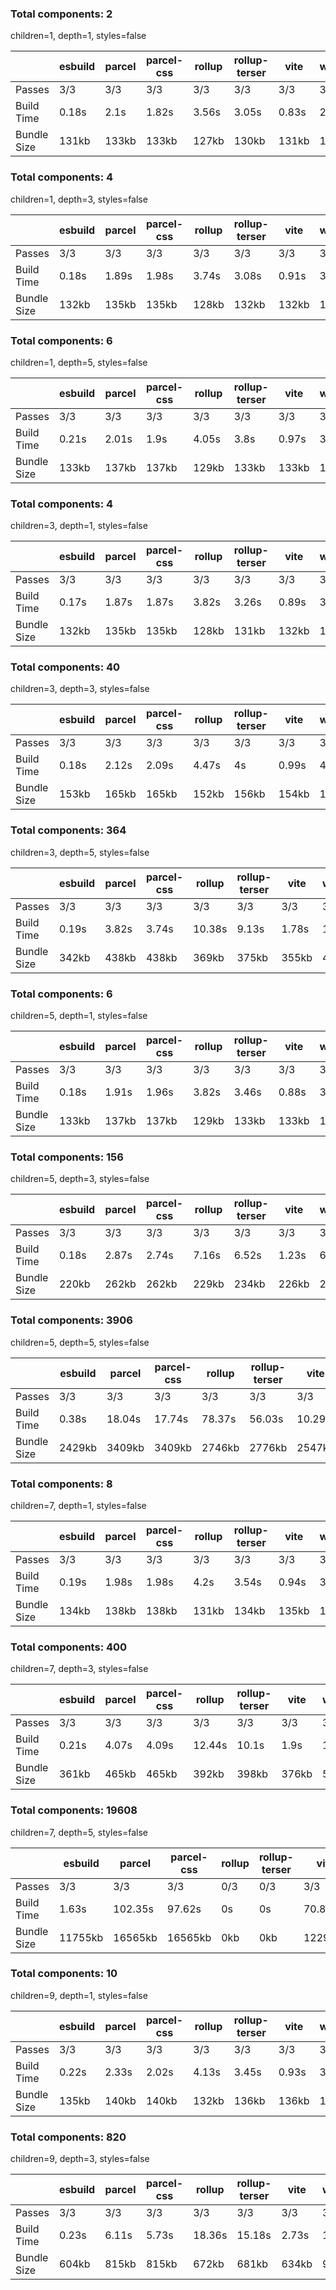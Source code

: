 ### Total components: 2
children=1, depth=1, styles=false

||esbuild|parcel|parcel-css|rollup|rollup-terser|vite|webpack|webpack-esbuild|webpack-swc|
|---|---|---|---|---|---|---|---|---|---|
|Passes|3/3|3/3|3/3|3/3|3/3|3/3|3/3|3/3|3/3|
|Build Time|0.18s|2.1s|1.82s|3.56s|3.05s|0.83s|2.88s|1.92s|1.91s|
|Bundle Size|131kb|133kb|133kb|127kb|130kb|131kb|133kb|127kb|128kb|

### Total components: 4
children=1, depth=3, styles=false

||esbuild|parcel|parcel-css|rollup|rollup-terser|vite|webpack|webpack-esbuild|webpack-swc|
|---|---|---|---|---|---|---|---|---|---|
|Passes|3/3|3/3|3/3|3/3|3/3|3/3|3/3|3/3|3/3|
|Build Time|0.18s|1.89s|1.98s|3.74s|3.08s|0.91s|3.02s|1.91s|1.97s|
|Bundle Size|132kb|135kb|135kb|128kb|132kb|132kb|134kb|128kb|132kb|

### Total components: 6
children=1, depth=5, styles=false

||esbuild|parcel|parcel-css|rollup|rollup-terser|vite|webpack|webpack-esbuild|webpack-swc|
|---|---|---|---|---|---|---|---|---|---|
|Passes|3/3|3/3|3/3|3/3|3/3|3/3|3/3|3/3|3/3|
|Build Time|0.21s|2.01s|1.9s|4.05s|3.8s|0.97s|3.35s|2.13s|2.41s|
|Bundle Size|133kb|137kb|137kb|129kb|133kb|133kb|136kb|129kb|135kb|

### Total components: 4
children=3, depth=1, styles=false

||esbuild|parcel|parcel-css|rollup|rollup-terser|vite|webpack|webpack-esbuild|webpack-swc|
|---|---|---|---|---|---|---|---|---|---|
|Passes|3/3|3/3|3/3|3/3|3/3|3/3|3/3|3/3|3/3|
|Build Time|0.17s|1.87s|1.87s|3.82s|3.26s|0.89s|3.1s|2s|2.16s|
|Bundle Size|132kb|135kb|135kb|128kb|131kb|132kb|134kb|128kb|132kb|

### Total components: 40
children=3, depth=3, styles=false

||esbuild|parcel|parcel-css|rollup|rollup-terser|vite|webpack|webpack-esbuild|webpack-swc|
|---|---|---|---|---|---|---|---|---|---|
|Passes|3/3|3/3|3/3|3/3|3/3|3/3|3/3|3/3|3/3|
|Build Time|0.18s|2.12s|2.09s|4.47s|4s|0.99s|4.05s|2.33s|2.85s|
|Bundle Size|153kb|165kb|165kb|152kb|156kb|154kb|168kb|148kb|200kb|

### Total components: 364
children=3, depth=5, styles=false

||esbuild|parcel|parcel-css|rollup|rollup-terser|vite|webpack|webpack-esbuild|webpack-swc|
|---|---|---|---|---|---|---|---|---|---|
|Passes|3/3|3/3|3/3|3/3|3/3|3/3|3/3|3/3|3/3|
|Build Time|0.19s|3.82s|3.74s|10.38s|9.13s|1.78s|10.38s|4.25s|10.8s|
|Bundle Size|342kb|438kb|438kb|369kb|375kb|355kb|475kb|329kb|818kb|

### Total components: 6
children=5, depth=1, styles=false

||esbuild|parcel|parcel-css|rollup|rollup-terser|vite|webpack|webpack-esbuild|webpack-swc|
|---|---|---|---|---|---|---|---|---|---|
|Passes|3/3|3/3|3/3|3/3|3/3|3/3|3/3|3/3|3/3|
|Build Time|0.18s|1.91s|1.96s|3.82s|3.46s|0.88s|3.43s|2.11s|2.1s|
|Bundle Size|133kb|137kb|137kb|129kb|133kb|133kb|136kb|129kb|135kb|

### Total components: 156
children=5, depth=3, styles=false

||esbuild|parcel|parcel-css|rollup|rollup-terser|vite|webpack|webpack-esbuild|webpack-swc|
|---|---|---|---|---|---|---|---|---|---|
|Passes|3/3|3/3|3/3|3/3|3/3|3/3|3/3|3/3|3/3|
|Build Time|0.18s|2.87s|2.74s|7.16s|6.52s|1.23s|6.51s|3.07s|5.22s|
|Bundle Size|220kb|262kb|262kb|229kb|234kb|226kb|278kb|212kb|421kb|

### Total components: 3906
children=5, depth=5, styles=false

||esbuild|parcel|parcel-css|rollup|rollup-terser|vite|webpack|webpack-esbuild|webpack-swc|
|---|---|---|---|---|---|---|---|---|---|
|Passes|3/3|3/3|3/3|3/3|3/3|3/3|3/3|3/3|3/3|
|Build Time|0.38s|18.04s|17.74s|78.37s|56.03s|10.29s|63.12s|20.03s|385.3s|
|Bundle Size|2429kb|3409kb|3409kb|2746kb|2776kb|2547kb|3839kb|2314kb|7600kb|

### Total components: 8
children=7, depth=1, styles=false

||esbuild|parcel|parcel-css|rollup|rollup-terser|vite|webpack|webpack-esbuild|webpack-swc|
|---|---|---|---|---|---|---|---|---|---|
|Passes|3/3|3/3|3/3|3/3|3/3|3/3|3/3|3/3|3/3|
|Build Time|0.19s|1.98s|1.98s|4.2s|3.54s|0.94s|3.55s|2.25s|2.36s|
|Bundle Size|134kb|138kb|138kb|131kb|134kb|135kb|138kb|130kb|139kb|

### Total components: 400
children=7, depth=3, styles=false

||esbuild|parcel|parcel-css|rollup|rollup-terser|vite|webpack|webpack-esbuild|webpack-swc|
|---|---|---|---|---|---|---|---|---|---|
|Passes|3/3|3/3|3/3|3/3|3/3|3/3|3/3|3/3|3/3|
|Build Time|0.21s|4.07s|4.09s|12.44s|10.1s|1.9s|11.56s|4.54s|11.99s|
|Bundle Size|361kb|465kb|465kb|392kb|398kb|376kb|508kb|348kb|886kb|

### Total components: 19608
children=7, depth=5, styles=false

||esbuild|parcel|parcel-css|rollup|rollup-terser|vite|webpack|webpack-esbuild|webpack-swc|
|---|---|---|---|---|---|---|---|---|---|
|Passes|3/3|3/3|3/3|0/3|0/3|3/3|3/3|3/3|0/3|
|Build Time|1.63s|102.35s|97.62s|0s|0s|70.8s|457.59s|124.51s|0s|
|Bundle Size|11755kb|16565kb|16565kb|0kb|0kb|12295kb|18809kb|11142kb|0kb|

### Total components: 10
children=9, depth=1, styles=false

||esbuild|parcel|parcel-css|rollup|rollup-terser|vite|webpack|webpack-esbuild|webpack-swc|
|---|---|---|---|---|---|---|---|---|---|
|Passes|3/3|3/3|3/3|3/3|3/3|3/3|3/3|3/3|3/3|
|Build Time|0.22s|2.33s|2.02s|4.13s|3.45s|0.93s|3.43s|2.21s|2.44s|
|Bundle Size|135kb|140kb|140kb|132kb|136kb|136kb|140kb|131kb|143kb|

### Total components: 820
children=9, depth=3, styles=false

||esbuild|parcel|parcel-css|rollup|rollup-terser|vite|webpack|webpack-esbuild|webpack-swc|
|---|---|---|---|---|---|---|---|---|---|
|Passes|3/3|3/3|3/3|3/3|3/3|3/3|3/3|3/3|3/3|
|Build Time|0.23s|6.11s|5.73s|18.36s|15.18s|2.73s|17.9s|6.4s|26.16s|
|Bundle Size|604kb|815kb|815kb|672kb|681kb|634kb|906kb|582kb|1685kb|

